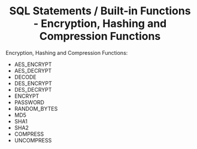 <link rel="stylesheet" href="https://cdn.jsdelivr.net/npm/bootstrap-icons@1.5.0/font/bootstrap-icons.css">
<link rel="stylesheet" href="../../../source.css">

<h1 style="text-align:center">SQL Statements / Built-in Functions - Encryption, Hashing and Compression Functions </h1>

Encryption, Hashing and Compression Functions:
* AES_ENCRYPT
* AES_DECRYPT
* DECODE
* DES_ENCRYPT
* DES_DECRYPT
* ENCRYPT
* PASSWORD
* RANDOM_BYTES
* MD5
* SHA1
* SHA2
* COMPRESS
* UNCOMPRESS







